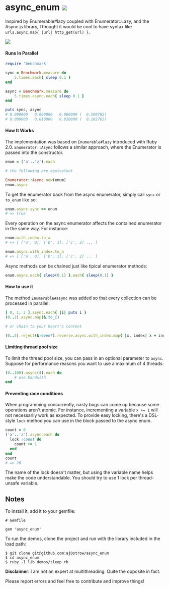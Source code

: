 # async\_enum ![](https://travis-ci.org/aj0strow/async_enum.png)

Inspired by Enumerable#lazy coupled with Enumerator::Lazy, and the Async.js library, I thought it would be cool to have syntax like `urls.async.map{ |url| http_get(url) }`.

![](https://fbcdn-sphotos-b-a.akamaihd.net/hphotos-ak-prn1/554187_10151609082562269_1115589261_n.jpg)

#### Runs In Parallel

```ruby
require 'benchmark'

sync = Benchmark.measure do
	5.times.each{ sleep 0.1 }
end

async = Benchmark.measure do
	5.times.async.each{ sleep 0.1 }
end

puts sync, async
# 0.000000   0.000000   0.000000 (  0.500782)
# 0.000000   0.010000   0.010000 (  0.102763)
```

#### How It Works

The implementation was based on `Enumerable#lazy` introduced with Ruby 2.0. `Enumerator::Async` follows a similar approach, where the Enumerator is passed into the constructor. 

```ruby
enum = ('a'..'z').each

# the following are equivalent

Enumerator::Async.new(enum)
enum.async
```

To get the enumerator back from the async enumerator, simply call `sync` or `to_enum` like so:

```ruby
enum.async.sync == enum
# => true
```

Every operation on the async enumerator affects the contained enumerator in the same way. For instance:

```ruby
enum.with_index.to_a
# => [ ['a', 0], ['b', 1], ['c', 2] ... ]

enum.async.with_index.to_a
# => [ ['a', 0], ['b', 1], ['c', 2] ... ]
```

Async methods can be chained just like tipical enumerator methods:

```ruby
enum.async.each{ sleep(0.1) }.each{ sleep(0.1) }
```

#### How to use it

The method `Enumerable#async` was added so that every collection can be processed in parallel:

```ruby
[ 0, 1, 2 ].async.each{ |i| puts i }
(0..2).async.map(&:to_i)

# or chain to your heart's content

(0..5).reject(&:even?).reverse.async.with_index.map{ |x, index| x + index }
```

#### Limiting thread pool size

To limit the thread pool size, you can pass in an optional parameter to `async`. Suppose for performance reasons you want to use a maximum of 4 threads:

```ruby
(0..100).async(4).each do
	# use bandwith
end
```

#### Preventing race conditions

When programming concurrently, nasty bugs can come up because some operations aren't atomic. For instance, incrementing a variable `x += 1` will not necessarily work as expected. To provide easy locking, there's a DSL-style `lock` method you can use in the block passed to the async enum. 

```ruby
count = 0
('a'..'z').async.each do
  lock :count do
    count += 1
  end
end
count
# => 26
```

The name of the lock doesn't matter, but using the variable name helps make the code understandable. You should try to use 1 lock per thread-unsafe variable.

## Notes

To install it, add it to your gemfile:

```
# Gemfile

gem 'async_enum'
```

To run the demos, clone the project and run with the library included in the load path:

```
$ git clone git@github.com:aj0strow/async_enum
$ cd async_enum
$ ruby -I lib demos/sleep.rb 
```

**Disclaimer**: I am not an expert at multithreading. Quite the opposite in fact.

Please report errors and feel free to contribute and improve things!
